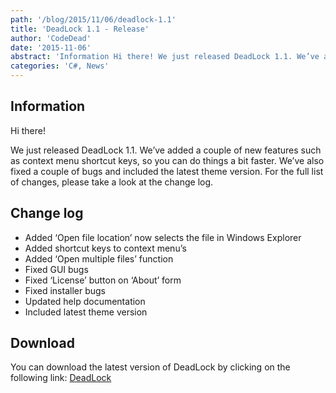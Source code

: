 ```yaml
---
path: '/blog/2015/11/06/deadlock-1.1'
title: 'DeadLock 1.1 - Release'
author: 'CodeDead'
date: '2015-11-06'
abstract: 'Information Hi there! We just released DeadLock 1.1. We’ve added a couple of new features such as context menu shortcut keys, so you can do things a bit faster. We’ve also fixed a couple of bugs and included the latest theme version. For the full list of...'
categories: 'C#, News'
---
```


## Information

Hi there!

We just released DeadLock 1.1. We’ve added a couple of new features such as context menu shortcut keys, so you can do things a bit faster. We’ve also fixed a couple of bugs and included the latest theme version. For the full list of changes, please take a look at the change log.

## Change log

- Added ‘Open file location’ now selects the file in Windows Explorer
- Added shortcut keys to context menu’s
- Added ‘Open multiple files’ function
- Fixed GUI bugs
- Fixed ‘License’ button on ‘About’ form
- Fixed installer bugs
- Updated help documentation
- Included latest theme version

## Download

You can download the latest version of DeadLock by clicking on the following link:
<a href="/software/deadlock">DeadLock</a>
